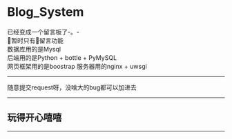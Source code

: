 # Blog_System

已经变成一个留言板了-。-  
暂时只有留言功能  
数据库用的是Mysql  
后端用的是Python + bottle + PyMySQL  
网页框架用的是boostrap
服务器用的nginx + uwsgi  
***
随意提交request呀，没啥大的bug都可以加进去
***
## 玩得开心嘻嘻
***